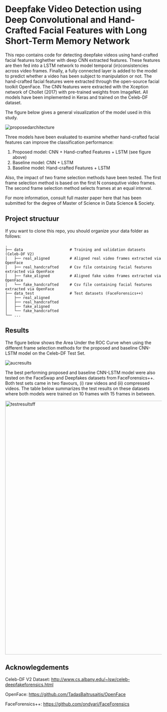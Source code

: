 # Deepfake Video Detection using Deep Convolutional and Hand-Crafted Facial Features with Long Short-Term Memory Network
This repo contains code for detecting deepfake videos using hand-crafted facial features toghether with deep CNN extracted features. These features are then fed into a LSTM network to model temporal (in)consistencies across video frames. Finally, a fully connected layer is added to the model to predict whether a video has been subject to manipulation or not. The hand-crafted facial features were extracted through the open-source facial toolkit OpenFace. The CNN features were extracted with the Xception network of Chollet (2017) with pre-trained weights from ImageNet. All models have been implemented in Keras and trained on the Celeb-DF dataset. 

The figure below gives a general visualization of the model used in this study. 

![proposedarchitecture](https://user-images.githubusercontent.com/54868192/118985505-c8c05d80-b97e-11eb-87de-101c8c032408.png)

Three models have been evaluated to examine whether hand-crafted facial features can improve the classification performance:
1. Proposed model: CNN + Hand-crafted Features + LSTM (see figure above)
2. Baseline model: CNN + LSTM
3. Baseline model: Hand-crafted Features + LSTM

Also, the impact of two frame selection methods have been tested. The first frame selection method is based on the first N consequtive video frames. The second frame selection method selects frames at an equal interval. 

For more information, consult full master paper here that has been submitted for the degree of Master of Science in Data Science & Society. 

## Project structuur
If you want to clone this repo, you should organize your data folder as follows:

    .
    ├── data                     # Training and validation datasets (Celeb-DF V2)
    │   ├── real_aligned         # Aligned real video frames extracted via OpenFace
    │   ├── real_handcrafted     # Csv file containing facial features extracted via OpenFace
    │   ├── fake_aligned         # Aligned fake video frames extracted via OpenFace
    │   └── fake_handcrafted     # Csv file containing facial features extracted via OpenFace
    ├── data_test                # Test datasets (FaceForensics++)
    │   ├── real_aligned      
    │   ├── real_handcrafted 
    │   ├── fake_aligned         
    │   └── fake_handcrafted 
    └── ...



## Results
The figure below shows the Area Under the ROC Curve when using the different frame selection methods for the proposed and baseline CNN-LSTM model on the Celeb-DF Test Set.

![aucresults](https://user-images.githubusercontent.com/54868192/118982644-eb9d4280-b97b-11eb-9a32-ee45ec46ce7f.png)

The best performing proposed and baseline CNN-LSTM model were also tested on the FaceSwap and Deepfakes datasets from FaceForensics++. Both test sets came in two flavours, (i) raw videos and (ii) compressed videos. The table below summarizes the test results on these datasets where both models were trained on 10 frames with 15 frames in between. 

<img width="813" alt="testresultsff" src="https://user-images.githubusercontent.com/54868192/118984906-446dda80-b97e-11eb-8809-b3a434fc630d.png">


## Acknowlegdements
Celeb-DF V2 Dataset: http://www.cs.albany.edu/~lsw/celeb-deepfakeforensics.html

OpenFace: https://github.com/TadasBaltrusaitis/OpenFace

FaceForensics++: https://github.com/ondyari/FaceForensics



